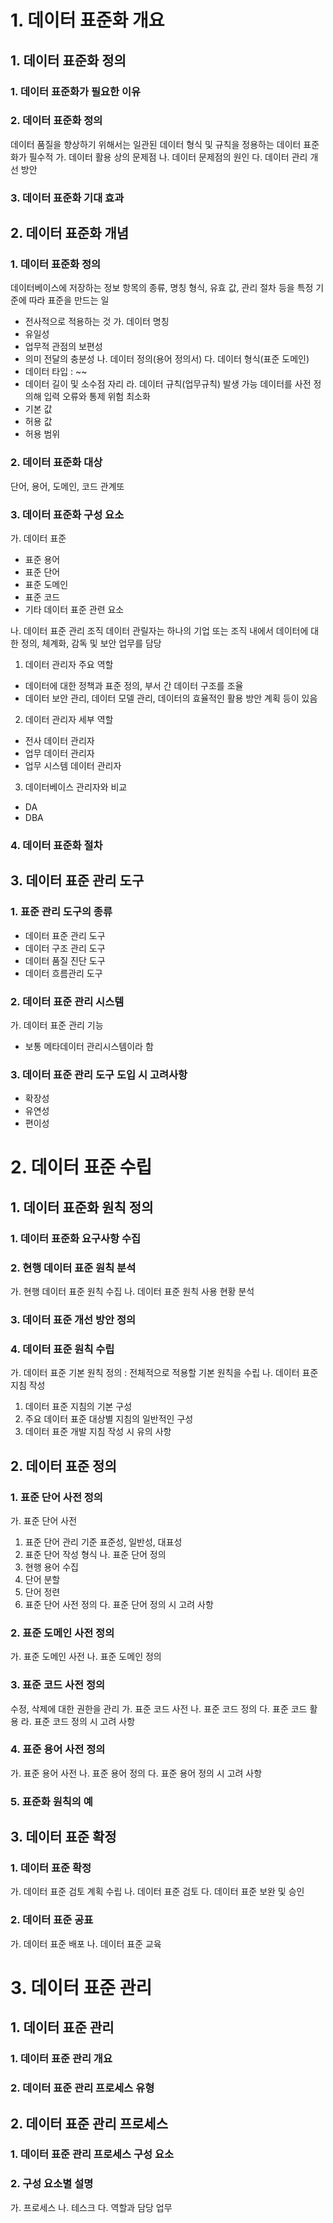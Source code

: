 # 1. 데이터 표준화 개요
## 1. 데이터 표준화 정의
### 1. 데이터 표준화가 필요한 이유
### 2. 데이터 표준화 정의
데이터 품질을 향상하기 위해서는 일관된 데이터 형식 및 규칙을 정용하는 데이터 표준화가 필수적
가. 데이터 활용 상의 문제점
나. 데이터 문제점의 원인
다. 데이터 관리 개선 방안
### 3. 데이터 표준화 기대 효과
## 2. 데이터 표준화 개념
### 1. 데이터 표준화 정의
데이터베이스에 저장하는 정보 항목의 종류, 명칭 형식, 유효 값, 관리 절차 등을 특정 기준에 따라 표준을 만드는 일
- 전사적으로 적용하는 것
가. 데이터 명칭
- 유일성
- 업무적 관점의 보편성
- 의미 전달의 충분성
나. 데이터 정의(용어 정의서)
다. 데이터 형식(표준 도메인)
- 데이터 타입 : ~~
- 데이터 길이 및 소수점 자리
라. 데이터 규칙(업무규칙)
발생 가능 데이터를 사전 정의해 입력 오류와 통제 위험 최소화
- 기본 값
- 허용 값
- 허용 범위
### 2. 데이터 표준화 대상
단어, 용어, 도메인, 코드 관계또
### 3. 데이터 표준화 구성 요소
가. 데이터 표준
- 표준 용어
- 표준 단어
- 표준 도메인
- 표준 코드
- 기타 데이터 표준 관련 요소

나. 데이터 표준 관리 조직
데이터 관릴자는 하나의 기업 또는 조직 내에서 데이터에 대한 정의, 체계화, 감독 및 보안 업무를 담당

1) 데이터 관리자 주요 역할
- 데이터에 대한 정책과 표준 정의, 부서 간 데이터 구조를 조율
- 데이터 보안 관리, 데이터 모델 관리, 데이터의 효율적인 활용 방안 계획 등이 있음
2) 데이터 관리자 세부 역할
- 전사 데이터 관리자
- 업무 데이터 관리자
- 업무 시스템 데이터 관리자
3) 데이터베이스 관리자와 비교
- DA
- DBA

### 4. 데이터 표준화 절차
## 3. 데이터 표준 관리 도구
### 1. 표준 관리 도구의 종류
- 데이터 표준 관리 도구
- 데이터 구조 관리 도구
- 데이터 품질 진단 도구
- 데이터 흐름관리 도구

### 2. 데이터 표준 관리 시스템
가. 데이터 표준 관리 기능
- 보통 메타데이터 관리시스템이라 함
### 3. 데이터 표준 관리 도구 도입 시 고려사항
- 확장성
- 유연성
- 편이성
# 2. 데이터 표준 수립
## 1. 데이터 표준화 원칙 정의
### 1. 데이터 표준화 요구사항 수집
### 2. 현행 데이터 표준 원칙 분석
가. 현행 데이터 표준 원칙 수집
나. 데이터 표준 원칙 사용 현황 분석
### 3. 데이터 표준 개선 방안 정의
### 4. 데이터 표준 원칙 수립
가. 데이터 표준 기본 원칙 정의 : 전체적으로 적용할 기본 원칙을 수립
나. 데이터 표준 지침 작성
1) 데이터 표준 지침의 기본 구성
2) 주요 데이터 표준 대상별 지침의 일반적인 구성
3) 데이터 표준 개발 지침 작성 시 유의 사항
## 2. 데이터 표준 정의
### 1. 표준 단어 사전 정의
가. 표준 단어 사전

1) 표준 단어 관리 기준
표준성, 일반성, 대표성
2) 표준 단어 작성 형식
나. 표준 단어 정의
1) 현행 용어 수집
2) 단어 분할
3) 단어 정련
4) 표준 단어 사전 정의
다. 표준 단어 정의 시 고려 사항
### 2. 표준 도메인 사전 정의
가. 표준 도메인 사전
나. 표준 도메인 정의
### 3. 표준 코드 사전 정의
수정, 삭제에 대한 권한을 관리
가. 표준 코드 사전
나. 표준 코드 정의
다. 표준 코드 활용
라. 표준 코드 정의 시 고려 사항
### 4. 표준 용어 사전 정의
가. 표준 용어 사전
나. 표준 용어 정의
다. 표준 용어 정의 시 고려 사항
### 5. 표준화 원칙의 예
## 3. 데이터 표준 확정
### 1. 데이터 표준 확정
가. 데이터 표준 검토 계획 수립
나. 데이터 표준 검토
다. 데이터 표준 보완 및 승인
### 2. 데이터 표준 공표
가. 데이터 표준 배포
나. 데이터 표준 교육
# 3. 데이터 표준 관리
## 1. 데이터 표준 관리
### 1. 데이터 표준 관리 개요
### 2. 데이터 표준 관리 프로세스 유형
## 2. 데이터 표준 관리 프로세스
### 1. 데이터 표준 관리 프로세스 구성 요소
### 2. 구성 요소별 설명
가. 프로세스
나. 테스크
다. 역할과 담당 업무

